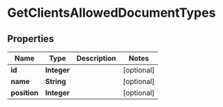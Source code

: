 

# GetClientsAllowedDocumentTypes

## Properties

Name | Type | Description | Notes
------------ | ------------- | ------------- | -------------
**id** | **Integer** |  |  [optional]
**name** | **String** |  |  [optional]
**position** | **Integer** |  |  [optional]



